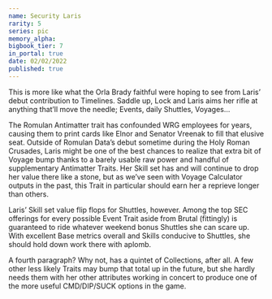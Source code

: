```yaml
---
name: Security Laris
rarity: 5
series: pic
memory_alpha:
bigbook_tier: 7
in_portal: true
date: 02/02/2022
published: true
---
```


This is more like what the Orla Brady faithful were hoping to see from Laris’ debut contribution to Timelines. Saddle up, Lock and Laris aims her rifle at anything that’ll move the needle; Events, daily Shuttles, Voyages…

The Romulan Antimatter trait has confounded WRG employees for years, causing them to print cards like Elnor and Senator Vreenak to fill that elusive seat. Outside of Romulan Data’s debut sometime during the Holy Roman Crusades, Laris might be one of the best chances to realize that extra bit of Voyage bump thanks to a barely usable raw power and handful of supplementary Antimatter Traits. Her Skill set has and will continue to drop her value there like a stone, but as we’ve seen with Voyage Calculator outputs in the past, this Trait in particular should earn her a reprieve longer than others.

Laris’ Skill set value flip flops for Shuttles, however. Among the top SEC offerings for every possible Event Trait aside from Brutal (fittingly) is guaranteed to ride whatever weekend bonus Shuttles she can scare up. With excellent Base metrics overall and Skills conducive to Shuttles, she should hold down work there with aplomb.

A fourth paragraph? Why not, has a quintet of Collections, after all. A few other less likely Traits may bump that total up in the future, but she hardly needs them with her other attributes working in concert to produce one of the more useful CMD/DIP/SUCK options in the game.
